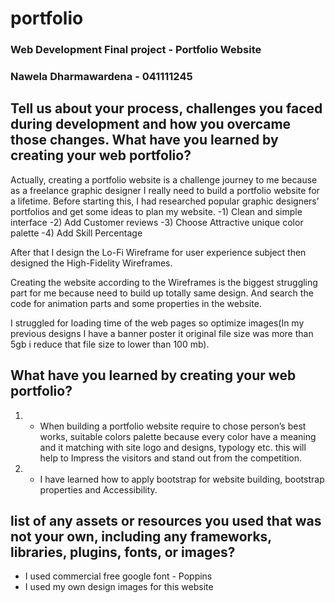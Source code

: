 # portfolio
### Web Development Final project - Portfolio Website
### Nawela Dharmawardena - 041111245

## Tell us about your process, challenges you faced during development and how you overcame those changes. What have you learned by creating your web portfolio?
Actually, creating a portfolio website is a challenge journey to me because as a freelance graphic designer I really need to build a portfolio website for a lifetime. Before starting this, I had researched popular graphic designers’ portfolios and get some ideas to plan my website. 
-1)	Clean and simple interface
-2)	Add Customer reviews
-3)	Choose Attractive unique color palette
-4)	Add Skill Percentage

After that I design the Lo-Fi Wireframe for user experience subject then designed the High-Fidelity Wireframes.

Creating the website according to the  Wireframes is the biggest struggling part for me because need to build up totally same design. And search the code for animation parts and some properties in the website.

I struggled for loading time of the web pages so optimize images(In my previous designs I have a banner poster it original file size was more than  5gb  i reduce that file size to lower than 100 mb). 

## What have you learned by creating your web portfolio?

1. -	When building a portfolio website require to chose person’s best works, suitable colors palette because every color have a meaning and it matching with site logo and designs, typology etc. this will help to Impress the visitors and stand out from the competition.
2. -	I have learned how to apply bootstrap for website building, bootstrap properties and Accessibility.

 ## list of any assets or resources you used that was not your own, including any frameworks, libraries, plugins, fonts, or images?

   - I used commercial free google font - Poppins
   - I used my own design images for this website

     
